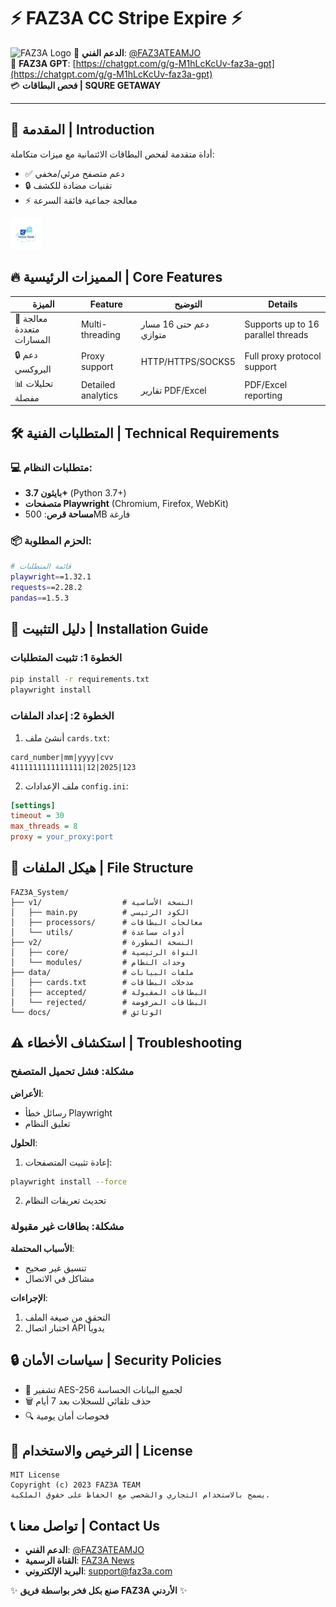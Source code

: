 
# ⚡ FAZ3A CC Stripe Expire ⚡

![FAZ3A Logo](https://placehold.jp/5262a3/ebebeb/150x50.png?text=FAZ3A%20CC)
📢 **الدعم الفني**: [@FAZ3ATEAMJO](https://t.me/FAZ3ATEAMJO)  
🤖 **FAZ3A GPT**: [https://chatgpt.com/g/g-M1hLcKcUv-faz3a-gpt](https://chatgpt.com/g/g-M1hLcKcUv-faz3a-gpt)  
💳 **فحص البطاقات | SQURE GETAWAY**

---

## 📌 المقدمة | Introduction
أداة متقدمة لفحص البطاقات الائتمانية مع ميزات متكاملة:
- ✅ دعم متصفح مرئي/مخفي
- 🔒 تقنيات مضادة للكشف
- ⚡ معالجة جماعية فائقة السرعة

![System Preview](LOGO.png)

## 🔥 المميزات الرئيسية | Core Features

| الميزة | Feature | التوضيح | Details |
|--------|---------|---------|---------|
| 🚀 معالجة متعددة المسارات | Multi-threading | دعم حتى 16 مسار متوازي | Supports up to 16 parallel threads |
| 🔒 دعم البروكسي | Proxy support | HTTP/HTTPS/SOCKS5 | Full proxy protocol support |
| 📊 تحليلات مفصلة | Detailed analytics | تقارير PDF/Excel | PDF/Excel reporting |

## 🛠️ المتطلبات الفنية | Technical Requirements

### 💻 متطلبات النظام:
- **بايثون 3.7+** (Python 3.7+)
- **متصفحات Playwright** (Chromium, Firefox, WebKit)
- **مساحة قرص**: 500MB فارغة

### 📦 الحزم المطلوبة:
```bash
# قائمة المتطلبات
playwright==1.32.1
requests==2.28.2
pandas==1.5.3
```

## 🚀 دليل التثبيت | Installation Guide

### الخطوة 1: تثبيت المتطلبات
```bash
pip install -r requirements.txt
playwright install
```

### الخطوة 2: إعداد الملفات
1. أنشئ ملف `cards.txt`:
```
card_number|mm|yyyy|cvv
4111111111111111|12|2025|123
```

2. ملف الإعدادات `config.ini`:
```ini
[settings]
timeout = 30
max_threads = 8
proxy = your_proxy:port
```

## 📁 هيكل الملفات | File Structure

```
FAZ3A_System/
├── v1/                  # النسخة الأساسية
│   ├── main.py          # الكود الرئيسي
│   ├── processors/      # معالجات البطاقات
│   └── utils/           # أدوات مساعدة
├── v2/                  # النسخة المطورة
│   ├── core/            # النواة الرئيسية
│   └── modules/         # وحدات النظام
├── data/                # ملفات البيانات
│   ├── cards.txt        # مدخلات البطاقات
│   ├── accepted/        # البطاقات المقبولة
│   └── rejected/        # البطاقات المرفوضة
└── docs/                # الوثائق
```

## ⚠️ استكشاف الأخطاء | Troubleshooting

### مشكلة: فشل تحميل المتصفح
**الأعراض**: 
- رسائل خطأ Playwright
- تعليق النظام

**الحلول**:
1. إعادة تثبيت المتصفحات:
```bash
playwright install --force
```
2. تحديث تعريفات النظام

### مشكلة: بطاقات غير مقبولة
**الأسباب المحتملة**:
- تنسيق غير صحيح
- مشاكل في الاتصال

**الإجراءات**:
1. التحقق من صيغة الملف
2. اختبار اتصال API يدوياً

## 🔒 سياسات الأمان | Security Policies

- 🔐 تشفير AES-256 لجميع البيانات الحساسة
- 🗑️ حذف تلقائي للسجلات بعد 7 أيام
- 🔍 فحوصات أمان يومية

## 📜 الترخيص والاستخدام | License

```text
MIT License
Copyright (c) 2023 FAZ3A TEAM
يسمح بالاستخدام التجاري والشخصي مع الحفاظ على حقوق الملكية.
```

## 📞 تواصل معنا | Contact Us

- **الدعم الفني**: [@FAZ3ATEAMJO](https://t.me/FAZ3ATEAMJO)
- **القناة الرسمية**: [FAZ3A News](https://t.me/FAZ3ATEAMJOchannel)
- **البريد الإلكتروني**: support@faz3a.com

✨ **صنع بكل فخر بواسطة فريق FAZ3A الأردني** ✨
